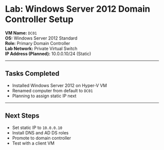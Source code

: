 # Lab: Windows Server 2012 Domain Controller Setup

**VM Name:** `DC01`  
**OS:** Windows Server 2012 Standard  
**Role:** Primary Domain Controller  
**Lab Network:** Private Virtual Switch  
**IP Address (Planned):** 10.0.0.10/24 (Static)

---

## Tasks Completed

- Installed Windows Server 2012 on Hyper-V VM  
- Renamed computer from default to `DC01`  
- Planning to assign static IP next  

---

## Next Steps

- Set static IP to `10.0.0.10`  
- Install DNS and AD DS roles  
- Promote to domain controller  
- Test with a client VM  
